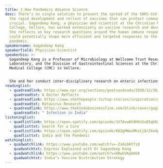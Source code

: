 ```yaml
---
title: J_How Pandemics Advance Science
desc: There’s no single solution to prevent the spread of the SARS-CoV-2, but
  the rapid development and rollout of vaccines that can protect communities is
  crucial. Gagandeep Kang, a physician and scientist at the Christian Medical
  College, Vellore, has worked extensively on vaccine research and development.
  She reflects on key research questions around the human immune response which
  could potentially shape more efficient and targeted responses to the COVID-19
  pandemic.
speakername: Gagandeep Kang
speakerfield: Physician-Scientist
speakerbio: >-
  Gagandeep Kang is a Professor of Microbiology at Wellcome Trust Research
  Laboratory, and the Division of Gastrointestinal Sciences at the Christian
  Medical College (CMC) in Vellore. 


  She and her conduct inter-disciplinary research on enteric infections and child health. They work on gut infections in children, nutrition, water and sanitation. Their team does everything from geographic information systems to human immunology. They have evaluated vaccines in pre-clinical and clinical phase 1-3 studies for rotavirus and cholera, and are now working on typhoid and SARS-CoV2.
readinglist:
  - quadreadlink: https://www.npr.org/sections/goatsandsoda/2020/12/30/950880445/even-with-10-million-covid-19-cases-a-doctor-says-india-dodged-a-bullet
    quadreadtxt: A Doctor Reflects
  - quadreadlink: https://www.shethepeople.tv/top-stories/inspiration/gagandeep-kang-rotavirus-research-healthcare/
    quadreadtxt: Rotavirus Research
  - quadreadlink: https://www.thehindubusinessline.com/blink/cover/gagandeep-kang-many-if-not-most-will-eventually-get-infected/article31244533.ece
    quadreadtxt: " Infection in India"
listeninglist:
  - quadlistlink: https://open.spotify.com/episode/1V7AvwAk9HXn5u05qb6XZV
    quadlisttxt: Search for a Cure
  - quadlistlink: https://open.spotify.com/episode/66ZgMNaxMhzCjQrZXa4p4j
    quadlisttxt: India and the Pandemic
watchinglist:
  - quadwatchlink: https://www.youtube.com/watch?v=-Zx6sbHY7i0
    quadwatchtxt: Express Explained with Dr Gagandeep Kang
  - quadwatchlink: https://www.youtube.com/watch?v=KRwhVKpbKG8
    quadwatchtxt: India’s Vaccine Distribution Strategy
---
```

